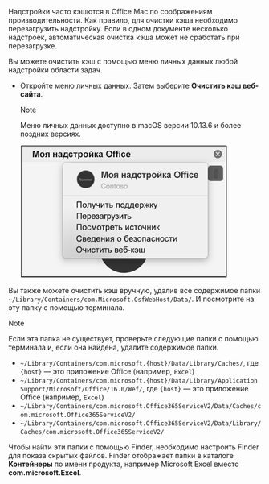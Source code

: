Надстройки часто кэшются в Office Mac по соображениям производительности. Как правило, для очистки кэша необходимо перезагрузить надстройку. Если в одном документе несколько надстроек, автоматическая очистка кэша может не сработать при перезагрузке.

Вы можете очистить кэш с помощью меню личных данных любой надстройки области задач.

- Откройте меню личных данных. Затем выберите **Очистить кэш веб-сайта**.
    > [!NOTE]
    > Меню личных данных доступно в macOS версии 10.13.6 и более поздних версиях.

    ![Снимок экрана: параметр "Очистить кэш веб-сайта" в меню личных данных.](../images/mac-clear-cache-menu.png)

Вы также можете очистить кэш вручную, удалив все содержимое папки `~/Library/Containers/com.Microsoft.OsfWebHost/Data/`. И посмотрите на эту папку с помощью терминала.

> [!NOTE]
> Если эта папка не существует, проверьте следующие папки с помощью терминала и, если она найдена, удалите содержимое папки.
>
> - `~/Library/Containers/com.microsoft.{host}/Data/Library/Caches/`, где `{host}` — это приложение Office (например, `Excel`)
> - `~/Library/Containers/com.microsoft.{host}/Data/Library/Application Support/Microsoft/Office/16.0/Wef/`, где `{host}` — это приложение Office (например, `Excel`)
> - `~/Library/Containers/com.microsoft.Office365ServiceV2/Data/Caches/com.microsoft.Office365ServiceV2/`
> - `~/Library/Containers/com.microsoft.Office365ServiceV2/Data/Library/Caches/com.microsoft.Office365ServiceV2/`
>
> Чтобы найти эти папки с помощью Finder, необходимо настроить Finder для показа скрытых файлов. Finder отображает папки в каталоге **Контейнеры** по имени продукта, например Microsoft Excel вместо **com.microsoft.Excel**.